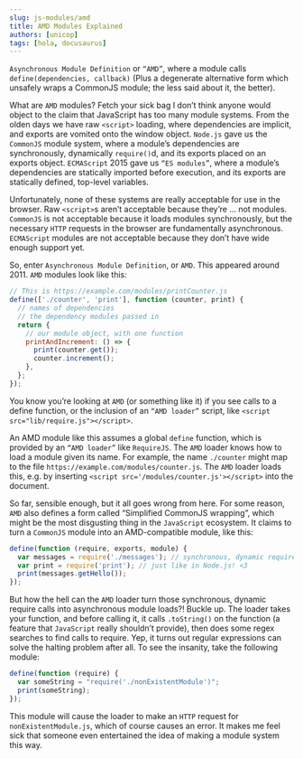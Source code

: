 ```yaml
---
slug: js-modules/amd
title: AMD Modules Explained
authors: [unicop]
tags: [hola, docusaurus]
---
```


`Asynchronous Module Definition` or `“AMD”`, where a module calls `define(dependencies, callback)` (Plus a degenerate alternative form which unsafely wraps a CommonJS module; the less said about it, the better).

What are `AMD` modules? Fetch your sick bag
I don’t think anyone would object to the claim that JavaScript has too many module systems. From the olden days we have raw `<script>` loading, where dependencies are implicit, and exports are vomited onto the window object. `Node.js` gave us the `CommonJS` module system, where a module’s dependencies are synchronously, dynamically `require()`d, and its exports placed on an exports object. `ECMAScript` 2015 gave us `“ES modules”`, where a module’s dependencies are statically imported before execution, and its exports are statically defined, top-level variables.

Unfortunately, none of these systems are really acceptable for use in the browser. Raw `<script>`s aren’t acceptable because they’re ... not modules. `CommonJS` is not acceptable because it loads modules synchronously, but the necessary `HTTP` requests in the browser are fundamentally asynchronous. `ECMAScript` modules are not acceptable because they don’t have wide enough support yet.

So, enter `Asynchronous Module Definition`, or `AMD`. This appeared around 2011. `AMD` modules look like this:

```js
// This is https://example.com/modules/printCounter.js
define(['./counter', 'print'], function (counter, print) {
  // names of dependencies
  // the dependency modules passed in
  return {
    // our module object, with one function
    printAndIncrement: () => {
      print(counter.get());
      counter.increment();
    },
  };
});
```

You know you’re looking at `AMD` (or something like it) if you see calls to a define function, or the inclusion of an `“AMD loader”` script, like `<script src="lib/require.js"></script>`.

An AMD module like this assumes a global `define` function, which is provided by an `“AMD loader”` like `RequireJS`. The `AMD` loader knows how to load a module given its name. For example, the name `./counter` might map to the file `https://example.com/modules/counter.js`. The `AMD` loader loads this, e.g. by inserting `<script src='/modules/counter.js'></script>` into the document.

So far, sensible enough, but it all goes wrong from here. For some reason, `AMD` also defines a form called “Simplified CommonJS wrapping”, which might be the most disgusting thing in the `JavaScript` ecosystem. It claims to turn a `CommonJS` module into an AMD-compatible module, like this:

```js
define(function (require, exports, module) {
  var messages = require('./messages'); // synchronous, dynamic require!
  var print = require('print'); // just like in Node.js! <3
  print(messages.getHello());
});
```

But how the hell can the `AMD` loader turn those synchronous, dynamic require calls into asynchronous module loads?! Buckle up. The loader takes your function, and before calling it, it calls `.toString()` on the function (a feature that `JavaScript` really shouldn’t provide), then does some regex searches to find calls to require. Yep, it turns out regular expressions can solve the halting problem after all. To see the insanity, take the following module:

```js
define(function (require) {
  var someString = "require('./nonExistentModule')";
  print(someString);
});
```

This module will cause the loader to make an `HTTP` request for `nonExistentModule.js`, which of course causes an error. It makes me feel sick that someone even entertained the idea of making a module system this way.
